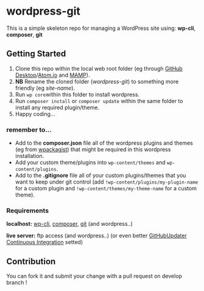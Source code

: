 # wordpress-git

This is a simple skeleton repo for managing a WordPress site using: **wp-cli**, **composer**, **git**

## Getting Started

1. Clone this repo within the local web root folder (eg through [GitHub Desktop](https://desktop.github.com/)/[Atom.io](https://atom.io/) and [MAMP](https://www.mamp.info/)).
2. **NB** Rename the cloned folder (_wordpress-git_) to something more friendly (eg _site-name_).
4. Run `wp core`within this folder to install wordpress.
5. Run `composer install` or `composer update` within the same folder to install any required plugin/theme.
6. Happy coding...

### remember to...
- Add to the **composer.json** file all of the wordpress plugins and themes (eg from [wpackagist](http://wpackagist.org/)) that might be required in this wordpress installation.
- Add your custom theme/plugins into `wp-content/themes` and `wp-content/plugins`.
- Add to the **.gitignore** file all of your custom plugins/themes that you want to keep under git control (add `!wp-content/plugins/my-plugin-name` for a custom plugin and `!wp-content/themes/my-theme-name` for a custom theme).

### Requirements
**localhost:** [wp-cli](https://make.wordpress.org/cli/handbook/installing/), [composer](https://getcomposer.org/doc/00-intro.md), [git](https://git-scm.com/downloads) (and wordpress..)

**live server:** ftp access (and wordpress..) (or even better [GitHubUpdater Continuous Integration](https://medium.com/@limikael/continuous-integration-for-wordpress-d152ec4852e5) setted)

## Contribution

 You can fork it and submit your change with a pull request on develop branch !

